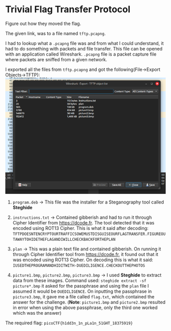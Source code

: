 # Trivial Flag Transfer Protocol

Figure out how they moved the flag.


The given link, was to a file named `tftp.pcapng`.

I had to lookup what a `.pcapng` file was and from what I could understand, it had to do something with packets and file transfer. This file can be opened with an application called Wireshark. `.pcapng` file is a packet capture file where packets are sniffed from a given network. 


I exported all the files from `tftp.pcapng` and got the following(File->Export Objects->TFTP): 
![wireshark](assets/wireshark.png)


1) `program.deb` -> This file was the installer for a Steganography tool called **Steghide**

2) `instructions.txt` -> Contained gibberish and had to run it through Cipher Identifier from https://dcode.fr. The tool detected that it was encoded using ROT13 Cipher. This is what it said after decoding: 
   `TFTPDOESNTENCRYPTOURTRAFFICSOWEMUSTDISGUISEOURFLAGTRANSFER.FIGUREOUTAWAYTOHIDETHEFLAGANDIWILLCHECKBACKFORTHEPLAN`

3) `plan` -> This was a plain text file and contained gibberish. On running it through Cipher Identifier tool from https://dcode.fr, it found out that it was encoded using ROT13 Cipher.  On decoding this is what it said: 
   `IUSEDTHEPROGRAMANDHIDITWITH-DUEDILIGENCE.CHECKOUTTHEPHOTOS`

4) `picture1.bmp`, `picture2.bmp`, `picture3.bmp` -> I used **Steghide** to extract data from these images. 
   Command used: `steghide extract -sf picture*.bmp`
   it asked for the passphrase and using the `plan` file I assumed it would be `DUEDILIGENCE`. On inputting the passphrase in `picture3.bmp`, it gave me a file called `flag.txt`, which contained the answer for the challenge. (**Note**: `picture1.bmp` and `picture2.bmp` resulted in error when using the above passphrase, only the third one worked which was the answer)


The required flag: `picoCTF{h1dd3n_1n_pLa1n_51GHT_18375919}`
